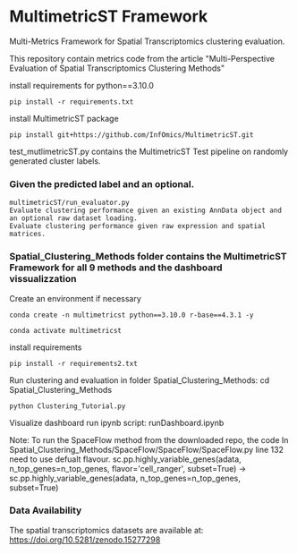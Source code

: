 # MultimetricST Framework 
Multi-Metrics Framework for Spatial Transcriptomics clustering evaluation.

This repository contain metrics code from the article "Multi-Perspective Evaluation of Spatial Transcriptomics Clustering Methods"


install requirements for python==3.10.0
````
pip install -r requirements.txt

````
install MultimetricST package
````
pip install git+https://github.com/InfOmics/MultimetricST.git
````
test_mutlimetricST.py contains the MultimetricST Test pipeline on randomly generated cluster labels. 



### Given the predicted label and an optional.
    multimetricST/run_evaluator.py
    Evaluate clustering performance given an existing AnnData object and an optional raw dataset loading.
    Evaluate clustering performance given raw expression and spatial matrices.

### Spatial_Clustering_Methods folder contains the MultimetricST Framework for all 9 methods and the dashboard vissualizzation 
Create an environment if necessary
`````
conda create -n multimetricst python==3.10.0 r-base==4.3.1 -y

conda activate multimetricst

`````
install requirements 
````
pip install -r requirements2.txt

````

Run clustering and evaluation in folder Spatial_Clustering_Methods:
    cd Spatial_Clustering_Methods

    python Clustering_Tutorial.py 
    
Visualize dashboard run ipynb script:
    runDashboard.ipynb

Note: To run the SpaceFlow method from the downloaded repo, the code In Spatial_Clustering_Methods/SpaceFlow/SpaceFlow/SpaceFlow.py line 132 need to use defualt flavour.  sc.pp.highly_variable_genes(adata, n_top_genes=n_top_genes, flavor='cell_ranger', subset=True) -> sc.pp.highly_variable_genes(adata, n_top_genes=n_top_genes, subset=True)

### Data Availability ###
The spatial transcriptomics datasets are available at:  https://doi.org/10.5281/zenodo.15277298